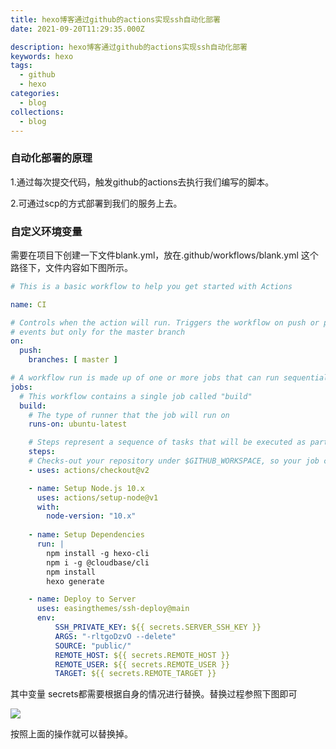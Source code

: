 ```yaml
---
title: hexo博客通过github的actions实现ssh自动化部署
date: 2021-09-20T11:29:35.000Z

description: hexo博客通过github的actions实现ssh自动化部署
keywords: hexo
tags:
  - github
  - hexo
categories:
  - blog
collections:
  - blog
---
```

### 自动化部署的原理

1.通过每次提交代码，触发github的actions去执行我们编写的脚本。

2.可通过scp的方式部署到我们的服务上去。


### 自定义环境变量
需要在项目下创建一下文件blank.yml，放在.github/workflows/blank.yml 这个路径下，文件内容如下图所示。

``` yml
# This is a basic workflow to help you get started with Actions

name: CI

# Controls when the action will run. Triggers the workflow on push or pull request
# events but only for the master branch
on:
  push:
    branches: [ master ]

# A workflow run is made up of one or more jobs that can run sequentially or in parallel
jobs:
  # This workflow contains a single job called "build"
  build:
    # The type of runner that the job will run on
    runs-on: ubuntu-latest

    # Steps represent a sequence of tasks that will be executed as part of the job
    steps:
    # Checks-out your repository under $GITHUB_WORKSPACE, so your job can access it
    - uses: actions/checkout@v2

    - name: Setup Node.js 10.x
      uses: actions/setup-node@v1
      with:
        node-version: "10.x"
    
    - name: Setup Dependencies
      run: |
        npm install -g hexo-cli
        npm i -g @cloudbase/cli
        npm install
        hexo generate

    - name: Deploy to Server
      uses: easingthemes/ssh-deploy@main
      env:
          SSH_PRIVATE_KEY: ${{ secrets.SERVER_SSH_KEY }}
          ARGS: "-rltgoDzvO --delete"
          SOURCE: "public/"
          REMOTE_HOST: ${{ secrets.REMOTE_HOST }}
          REMOTE_USER: ${{ secrets.REMOTE_USER }}
          TARGET: ${{ secrets.REMOTE_TARGET }}
```

其中变量 secrets都需要根据自身的情况进行替换。替换过程参照下图即可

![](/image/2012-9-20.png)


按照上面的操作就可以替换掉。


